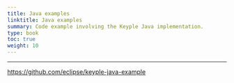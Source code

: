 ```yaml
---
title: Java examples
linktitle: Java examples
summary: Code example involving the Keyple Java implementation.
type: book
toc: true
weight: 10
---
```


---
https://github.com/eclipse/keyple-java-example
